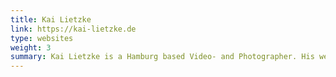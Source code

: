 ```yaml
---
title: Kai Lietzke
link: https://kai-lietzke.de
type: websites
weight: 3
summary: Kai Lietzke is a Hamburg based Video- and Photographer. His website serves as a platform agnostic résumé.
---
```


